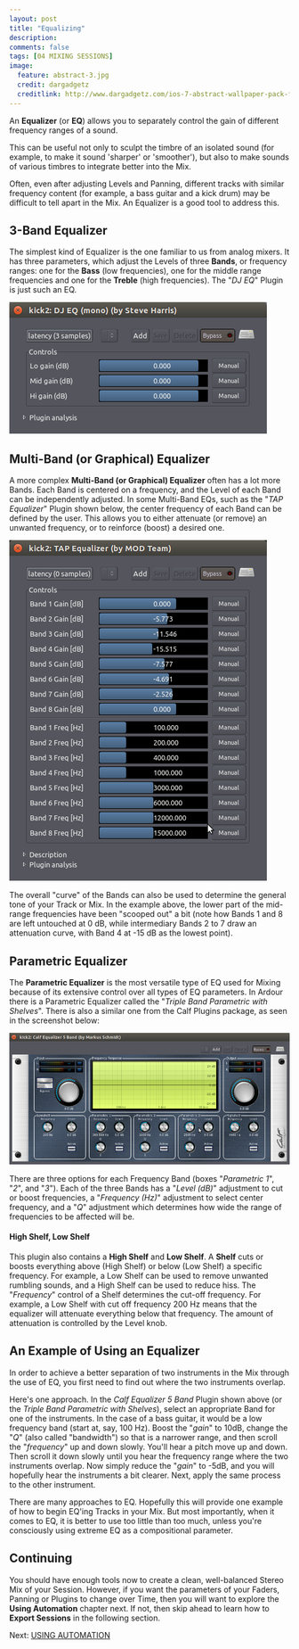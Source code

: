 ```yaml
---
layout: post
title: "Equalizing"
description:
comments: false 
tags: [04 MIXING SESSIONS]
image:
  feature: abstract-3.jpg
  credit: dargadgetz
  creditlink: http://www.dargadgetz.com/ios-7-abstract-wallpaper-pack-for-iphone-5-and-ipod-touch-retina/
---
```


An **Equalizer** (or **EQ**) allows
you to separately control the gain of different frequency ranges of a sound.

This can be useful not only to sculpt the timbre of an isolated
sound (for example, to make it sound 'sharper' or 'smoother'), but also
to make sounds of various timbres to integrate better into the Mix. 

Often, even after adjusting Levels and Panning, different tracks with
similar frequency content (for example, a bass guitar and a kick drum)
may be difficult to tell apart in the Mix. An Equalizer is a good tool to address this.

## 3-Band Equalizer

The simplest kind of Equalizer is the one familiar to us from analog
mixers. It has three parameters, which adjust the Levels of three
**Bands**, or frequency ranges: one for the **Bass** (low frequencies),
one for the middle range frequencies and one for the **Treble** (high
frequencies). The "*DJ EQ*" Plugin is just such an EQ.

![dj eq](../images/Ardour3_EQ_DJ.png)

## Multi-Band (or Graphical) Equalizer

A more complex **Multi-Band (or Graphical) Equalizer** often has a lot more Bands. Each Band is centered on a frequency, and
the Level of each Band can be independently adjusted. In some Multi-Band
EQs, such as the "*TAP Equalizer*" Plugin shown below, the center
frequency of each Band can be defined by the user. This allows you to
either attenuate (or remove) an unwanted frequency, or to reinforce
(boost) a desired one.

![tap eq](../images/Ardour3_EQ_TAP_Equalizer.png)

The overall "curve" of the Bands can also be used to determine the
general tone of your Track or Mix. In the example above, the lower part
of the mid-range frequencies have been "scooped out" a bit (note how
Bands 1 and 8 are left untouched at 0 dB, while intermediary Bands 2 to
7 draw an attenuation curve, with Band 4 at -15 dB as the lowest point).

## Parametric Equalizer

The **Parametric Equalizer** is the most versatile type of EQ used for
Mixing because of its extensive control over all types of EQ parameters.
In Ardour there is a Parametric Equalizer called the "*Triple Band
Parametric with Shelves*". There is also a similar one from the Calf Plugins package, as
seen in the screenshot below:

![calf eq](../images/Ardour3_EQ_Calf.png)

There are three options for each Frequency Band (boxes "*Parametric 1*", "*2*", and "*3*").
Each of the three Bands has a "*Level (dB)*" adjustment to cut or boost frequencies, a
"*Frequency (Hz)*" adjustment to select center frequency, and a
"*Q*" adjustment which determines how wide the range of
frequencies to be affected will be.

#### High Shelf, Low Shelf

This plugin also contains a **High Shelf** and **Low Shelf**. A **Shelf** cuts or boosts everything above
(High Shelf) or below (Low Shelf) a specific frequency. For example, a
Low Shelf can be used to remove unwanted rumbling sounds, and a High
Shelf can be used to reduce hiss. The "*Frequency*" control of a Shelf determines the cut-off frequency.
For example, a Low Shelf with cut off frequency 200 Hz means that the equalizer will attenuate everything below that frequency.
The amount of attenuation is controlled by the Level knob.

## An Example of Using an Equalizer

In order to achieve a better separation of two instruments in the Mix
through the use of EQ, you first need to find out where the two
instruments overlap.

Here's one approach. In the *Calf Equalizer 5 Band* Plugin shown above (or the *Triple Band Parametric with Shelves*),
select an appropriate Band for one of the instruments. In the
case of a bass guitar, it would be a low frequency band (start at, say, 100 Hz).
Boost the "*gain*" to 10dB, change the "*Q*" (also called "bandwidth") so that is a
narrower range, and then scroll the "*frequency*" up and down
slowly. You'll hear a pitch move up and down. Then scroll it down slowly
until you hear the frequency range where the two instruments overlap.
Now simply reduce the "*gain*" to -5dB, and you will hopefully hear the
instruments a bit clearer. Next, apply the same process to the other
instrument.

There are many approaches to EQ. Hopefully this will provide one example
of how to begin EQ'ing Tracks in your Mix. But most importantly, when it
comes to EQ, it is better to use too little than too much, unless you're
consciously using extreme EQ as a compositional parameter.

## Continuing

You should have enough tools now to create a clean, well-balanced Stereo
Mix of your Session. However, if you want the parameters of your Faders,
Panning or Plugins to change over Time, then you will want to explore
the **Using Automation** chapter next. If not, then skip ahead to learn
how to **Export Sessions** in the following section.

Next: [USING AUTOMATION](../using-automation)
